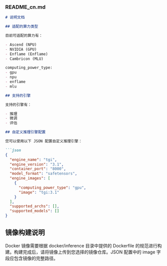 ### README_cn.md

```markdown
# 说明文档

## 适配的算力类型

目前可适配的算力有：

- Ascend (NPU)
- NVIDIA (GPU)
- Enflame (Enflame)
- Cambricon (MLU)

computing_power_type:
- gpu
- npu
- enflame
- mlu

## 支持的引擎

支持的引擎有：

- 推理
- 微调
- 评估

## 自定义推理引擎配置

您可以使用以下 JSON 配置自定义推理引擎：

```json
{
  "engine_name": "tgi",
  "engine_version": "3.1",
  "container_port": "8000",
  "model_format": "safetensors",
  "engine_images": [
    {
      "computing_power_type": "gpu",
      "image": "tgi:3.1"
    }
  ],
  "supported_archs": [],
  "supported_models": []
}
```

## 镜像构建说明

Docker 镜像需要根据 docker/inference 目录中提供的 Dockerfile 的规范进行构建。构建完成后，请将镜像上传到您选择的镜像仓库。JSON 配置中的 image 字段应包含镜像的完整路径。